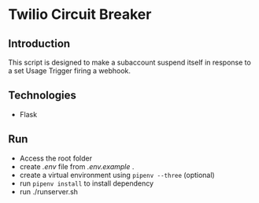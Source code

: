 # Twilio Circuit Breaker
## Introduction
This script is designed to make a subaccount suspend itself in response to a set Usage Trigger firing a webhook. 

## Technologies
- Flask

## Run
- Access the root folder
- create *.env* file from *.env.example* .
- create a virtual environment using `pipenv --three` (optional)
- run `pipenv install` to install dependency
- run ./runserver.sh